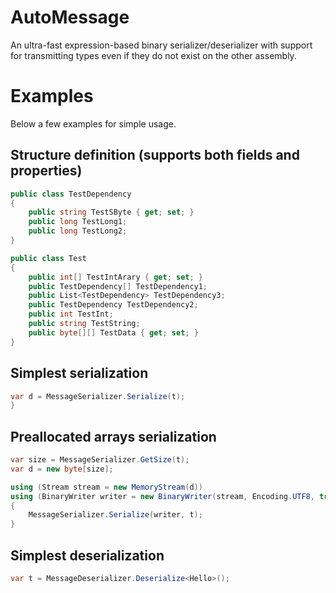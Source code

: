 # AutoMessage

An ultra-fast expression-based binary serializer/deserializer with support for transmitting types even if they do not exist on the other assembly.

# Examples

Below a few examples for simple usage.

## Structure definition (supports both fields and properties)

```C#
public class TestDependency
{
    public string TestSByte { get; set; }
    public long TestLong1;
    public long TestLong2;
}

public class Test
{
    public int[] TestIntArary { get; set; }
    public TestDependency[] TestDependency1;
    public List<TestDependency> TestDependency3;
    public TestDependency TestDependency2;
    public int TestInt;
    public string TestString;
    public byte[][] TestData { get; set; }
}
```

## Simplest serialization

```C#
var d = MessageSerializer.Serialize(t);
}
```

## Preallocated arrays serialization

```C#
var size = MessageSerializer.GetSize(t);
var d = new byte[size];

using (Stream stream = new MemoryStream(d))
using (BinaryWriter writer = new BinaryWriter(stream, Encoding.UTF8, true))
{
    MessageSerializer.Serialize(writer, t);
}
```

## Simplest deserialization

```C#
var t = MessageDeserializer.Deserialize<Hello>();
```
